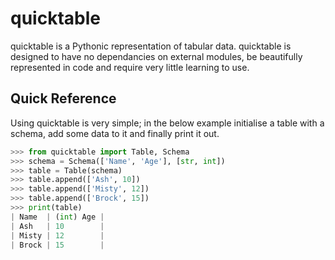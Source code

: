 quicktable
==========

quicktable is a Pythonic representation of tabular data. quicktable is designed to have no dependancies on external
modules, be beautifully represented in code and require very little learning to use.

Quick Reference
---------------

Using quicktable is very simple; in the below example initialise a table with a schema, add some data to it and finally
print it out.

```python
>>> from quicktable import Table, Schema
>>> schema = Schema(['Name', 'Age'], [str, int])
>>> table = Table(schema)
>>> table.append(['Ash', 10])
>>> table.append(['Misty', 12])
>>> table.append(['Brock', 15])
>>> print(table)
| Name  | (int) Age |
| Ash   | 10        |
| Misty | 12        |
| Brock | 15        |
```